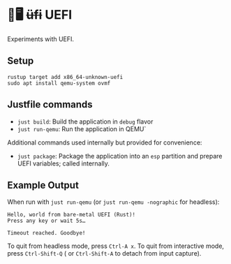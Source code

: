 # 🦀🖥️ ~~üfi~~ UEFI

Experiments with UEFI.

## Setup

```shell
rustup target add x86_64-unknown-uefi
sudo apt install qemu-system ovmf
```

## Justfile commands

- `just build`: Build the application in `debug` flavor
- `just run-qemu`: Run the application in QEMU`

Additional commands used internally but provided for convenience:

- `just package`: Package the application into an `esp` partition and prepare UEFI variables; called internally.

## Example Output

When run with `just run-qemu` (or `just run-qemu -nographic` for headless):

```
Hello, world from bare-metal UEFI (Rust)!
Press any key or wait 5s…

Timeout reached. Goodbye!
```

To quit from headless mode, press `Ctrl-A x`. To quit from interactive mode, press `Ctrl-Shift-Q` (
or `Ctrl-Shift-A` to detach from input capture).
